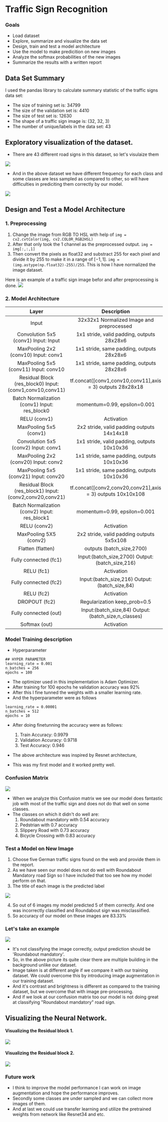 # Traffic Sign Recognition

### Goals
- Load dataset
- Explore, summarize and visualize the data set
- Design, train and test a model architecture
- Use the model to make predicition on new images
- Analyze the softmax probabilities of the new images
- Summarize the results with a written report


## Data Set Summary 
I used the pandas library to calculate summary statistic of the traffic signs data set:
- The size of training set is: 34799
- The size of the validation set is: 4410
- The size of test set is: 12630
- The shape of a traffic sign image is: (32, 32, 3) 
- The number of unique/labels in the data set: 43 

## Exploratory visualization of the dataset.
- There are 43 different road signs in this dataset, so let's visulaize them
<img src ="readmeFig/allclasses.jpg">

- And in the above dataset we have different frequency for each class and some classes are less sampled as compared to other, so will have difficulties in prediciting them correctly by our model.

<img src = "readmeFig/label_frequency.jpg">


## Design and Test a Model Architecture

### 1. Preprocessing
1. Change the image from RGB TO HSL with help of `img = cv2.cvtColor(img, cv2.COLOR_RGB2HSL)`
2. After that only took the 1 channel as the preprocessed output. `img = img[:,:,1]`
3. Then convert the pixels as float32 and substract 255 for each pixel and divide it by 255 to make it in a range of $[-1,1]$. `img =(img.astype(np.float32)-255)/255`. This is how I have normalized the image dataset.

Here is an example of a traffic sign image befor and after preprocessing is done.
<img src = "readmeFig/preprocess.jpg">

### 2. Model Architecture
| Layer         		|     Description	        					| 
|:---------------------:|:---------------------------------------------:| 
| Input         		| 32x32x1 Normalized Image and preprocessed   							| 
| Convolution 5x5 (conv1) Input: Input    	| 1x1 stride, valid padding, outputs 28x28x6 	|
| MaxPooling 2x2 (conv10) Input: conv1   	| 1x1 stride, same padding, outputs 28x28x6 	|
| MaxPooling 5x5 (conv11) Input: conv10   	| 1x1 stride, same padding, outputs 28x28x6 	|
| Residual Block (res_block0) Input: (conv1,conv10,conv11)   	| tf.concat(\[conv1,conv10,conv11\],axis = 3) outputs 28x28x18 	|
| Batch Normalization (conv1) Input: res_block0					|												momentum=0.99, epsilon=0.001|
| RELU			(conv1)		|				Activation						|
| MaxPooling 5x5	(conv1)      	| 2x2 stride, valid padding outputs 14x14x18 				|
| Convolution 5x5 (conv2) Input: conv1    	| 1x1 stride, valid padding, outputs 10x10x36 	|
| MaxPooling 2x2 (conv20) Input: conv2   	| 1x1 stride, same padding, outputs 10x10x36	|
| MaxPooling 5x5 (conv21) Input: conv20  	| 1x1 stride, same padding, outputs 10x10x36 	|
| Residual Block (res_block1) Input: (conv2,conv20,conv21)   	| tf.concat(\[conv2,conv20,conv21\],axis = 3) outputs 10x10x108 	|
| Batch Normalization (conv2) Input: res_block1					|												momentum=0.99, epsilon=0.001|
| RELU			(conv2)		|				Activation						|
| MaxPooling 5X5	(conv2)      	| 2x2 stride, valid padding outputs 5x5x108 				|
| Flatten	(flatten)      	| 		outputs (batch_size,2700)		|
| Fully connected	(fc1)	| Input:(batch_size,2700) Output:       (batch_size,216)			|
| RELU	(fc1)	|Activation		|
| Fully connected	(fc2)	| Input:(batch_size,216) Output:       (batch_size,84)			|
| RELU	(fc2)	|Activation		|
| DROPOUT	(fc2)	|Regularization keep_prob=0.5		|
| Fully connected	(out)	| Input:(batch_size,84) Output:       (batch_size,n_classes)			|
| Softmax	(out)	|Activation		|

### Model Training description
-  Hyperparameter
```
## HYPER PARAMETER
learning_rate = 0.001
n_batches = 256
epochs = 100
```
- The optimizer used in this implementation is Adam Optimizer.
- After training for 100 epochs he validation accuracy was 92%
- After this I fine tunned the weights with a smaller learning rate.
- And the hyperparameter were as follows
```
learning_rate = 0.00001
n_batches = 512
epochs = 10
```
- After doing finetunning the accuracy were as follows:
    1. Train Accuracy: 0.9979
    2. Validation Accuracy: 0.9718
    3. Test Accuracy: 0.946
    
- The above architecture was inspired by Resnet architecture,
- This was my first model and it worked pretty well.

### Confusion Matrix

<img src = "readmeFig/confusion_matrix.jpg">

- When we analyze this Confusion matrix we see our model does fantastic job with most of the traffic sign and does not do that well on some classes.
- The classes on which it didn't do well are:
    1. Roundabout mandatory with 0.54 accuracy
    2. Pedstrian with 0.7 accuracy
    3. Slippery Road with 0.73 accuracy
    4. Bicycle Crossing with 0.83 accuracy
    
### Test a Model on New Image
1. Choose five German traffic signs found on the web and provide them in the report.
2. As we have seen our model does not do well with Roundabout Mandatory road Sign so I have included that too see how my model perform on that.
3. The title of each image is the predicted label

<img src = "readmeFig/new_image_pred.jpg">

4. So out of 6 images my model predicted 5 of them correctly. And one was incorrectly classified and Roundabout sign was misclassiified.
5. So accuracy of our model on these images are 83.33%

### Let's take an example
<img src = "readmeFig/test_analysis.jpg">

- It's not classifying the image correctly, output prediction should be 'Roundabout mandatory'.
- So, in the above picture its quite clear there are multiple building in the background unlike our dataset.
- Image taken is at different angle if we compare it with our training dataset. We could overcome this by introducing image augmentation in our training dataset.
- And it's contrast and brightness is different as compared to the training dataset, but we overcome that with image pre-processing.
- And if we look at our confusion matrix too our model is not doing great at classifying "Roundabout mandatory" road sign.

## Visualizing the Neural Network.
#### Visualizing the Residual block 1.
<img src = "readmeFig/res1.jpg">

#### Visualizing the Residual block 2.

<img src = "readmeFig/res2.jpg">


### Future work
- I think to improve the model performance I can work on image augmentation and hope the performance improves.
- Secondly some classes are under sampled and we can collect more images of them.
- And at last we could use transfer learning and utilize the pretrained weights from network like Resnet34 and etc.
